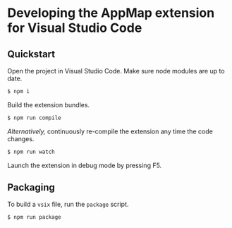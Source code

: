 # Developing the AppMap extension for Visual Studio Code

## Quickstart

Open the project in Visual Studio Code. Make sure node modules are up to date.

```sh
$ npm i
```

Build the extension bundles.

```sh
$ npm run compile
```

_Alternatively,_ continuously re-compile the extension any time the code changes.

```sh
$ npm run watch
```

Launch the extension in debug mode by pressing F5.

## Packaging

To build a `vsix` file, run the `package` script.

```sh
$ npm run package
```
